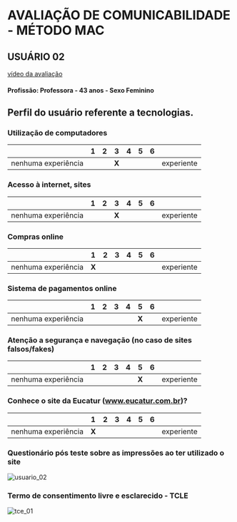 # AVALIAÇÃO DE COMUNICABILIDADE - MÉTODO MAC
## USUÁRIO 02

[vídeo da avaliação](https://www.youtube.com/watch?v=_60GhDSDrg4)

#### Profissão: Professora - 43 anos - Sexo Feminino

## Perfil do usuário referente a tecnologias.

### Utilização de computadores
| | 1 | 2 | 3 | 4 | 5 | 6 | |
| --- | --- | --- | --- | --- | --- | --- | --- |
| nenhuma experiência | | | **X** | | | | experiente |

### Acesso à internet, sites
| | 1 | 2 | 3 | 4 | 5 | 6 | |
| --- | --- | --- | --- | --- | --- | --- | --- |
| nenhuma experiência | | | **X** | | | | experiente |

### Compras online
| | 1 | 2 | 3 | 4 | 5 | 6 | |
| --- | --- | --- | --- | --- | --- | --- | --- |
| nenhuma experiência | **X** | | | | | | experiente |

### Sistema de pagamentos online
| | 1 | 2 | 3 | 4 | 5 | 6 | |
| --- | --- | --- | --- | --- | --- | --- | --- |
| nenhuma experiência | | | | | **X** | | experiente |

### Atenção a segurança e navegação (no caso de sites falsos/fakes)
| | 1 | 2 | 3 | 4 | 5 | 6 | |
| --- | --- | --- | --- | --- | --- | --- | --- |
| nenhuma experiência | | | | | **X** | | experiente |

### Conhece o site da Eucatur (www.eucatur.com.br)?
| | 1 | 2 | 3 | 4 | 5 | 6 | |
| --- | --- | --- | --- | --- | --- | --- | --- |
| nenhuma experiência | **X** | | | | | | experiente |

### Questionário pós teste sobre as impressões ao ter utilizado o site
![usuario_02](https://github.com/user-attachments/assets/8922f9ea-54df-45da-8634-bc878855bcec)

### Termo de consentimento livre e esclarecido - TCLE
![tce_01](https://github.com/user-attachments/assets/edcee1b2-8691-4cf3-8bb6-3801220a7863)
